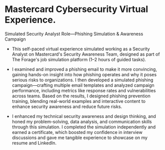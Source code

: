 # Mastercard Cybersecurity Virtual Experience.

Simulated Security Analyst Role—Phishing Simulation &amp; Awareness Campaign

- This self-paced virtual experience simulated working as a Security Analyst on Mastercard's Security Awareness Team, designed as part of The Forage's job simulation platform (1–2 hours of guided tasks).

- I examined and improved a phishing email to make it more convincing, gaining hands-on insight into how phishing operates and why it poses serious risks to organizations. I then developed a simulated phishing campaign—crafting multiple email templates and analyzed campaign performance, including metrics like response rates and vulnerabilities across teams. Based on the results, I designed phishing prevention training, blending real-world examples and interactive content to enhance security awareness and reduce future risks.

- I enhanced my technical security awareness and design thinking, and honed my problem-solving, data analysis, and communication skills through this simulation. I completed the simulation independently and earned a certificate, which boosted my confidence in interview discussions and gave me tangible experience to showcase on my resume and LinkedIn.
